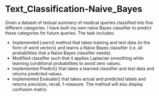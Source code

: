 # Text_Classification-Naive_Bayes

Given a dataset of textual summary of medical queries classified into five different categories. I 
have built my own naïve Bayes classifier to predict these categories for future queries. The task 
includes:
- Implemented Learn() method that takes training and test data (in the form of word 
vectors) and learns a Naïve Bayes classifier (i.e. all probabilities that a Naïve Bayes classifier 
needs).
- Modified classifier such that it applies Laplacian smoothing while learning conditional probabilities to 
avoid zero values. 
- Implemented Predict() that takes a learned classifier and test data and returns 
predicted values.
- Implemented Evaluate() that takes actual and predicted labels and returns precision, 
recall, f-measure. The method will also display confusion matrix.
